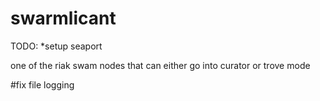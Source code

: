 swarmlicant
=========

TODO:
*setup seaport


one of the riak swam nodes that can either go into curator or trove mode

#fix file logging
